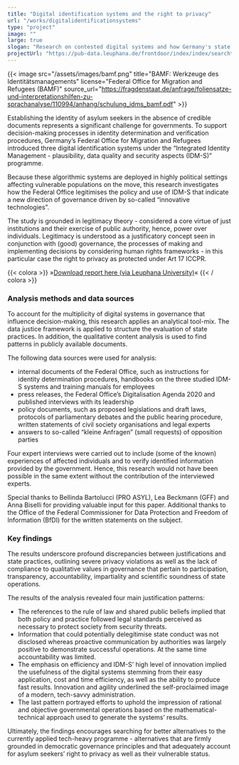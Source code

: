 ```yaml
---
title: "Digital identification systems and the right to privacy"
url: "/works/digitalidentificationsystems"
type: "project"
image: ""
large: true
slogan: "Research on contested digital systems and how Germany's state authorities seek to legitimise their use in the context of asylum"
projectUrl: "https://pub-data.leuphana.de/frontdoor/index/index/searchtype/authorsearch/author/%22Hahn%2C+Helene%22/docId/1124/start/0/rows/10"
---
```


{{< image src="/assets/images/bamf.png" title="BAMF: Werkzeuge des Identitätsmanagements" license="Federal Office for Migration and Refugees (BAMF)" source_url="https://fragdenstaat.de/anfrage/foliensatze-und-interpretationshilfen-zu-sprachanalyse/110994/anhang/schulung_idms_bamf.pdf" >}}

Establishing the identity of asylum seekers in the absence of credible documents represents a significant challenge for governments. To support decision-making processes in identity determination and verification procedures, Germany’s Federal Office for Migration and Refugees introduced three digital identification systems under the “Integrated Identity Management - plausibility, data quality and security aspects (IDM-S)” programme.

Because these algorithmic systems are deployed in highly political settings affecting vulnerable populations on the move, this research investigates how the Federal Office legitimises the policy and use of IDM-S that indicate a new direction of governance driven by so-called “innovative technologies”.

The study is grounded in legitimacy theory - considered a core virtue of just institutions and their exercise of public authority, hence, power over individuals. Legitimacy is understood as a justificatory concept seen in conjunction with (good) governance, the processes of making and implementing decisions by considering human rights frameworks - in this particular case the right to privacy as protected under Art 17 ICCPR.


{{< colora >}}
»[Download report here (via Leuphana University)](https://pub-data.leuphana.de/frontdoor/index/index/searchtype/authorsearch/author/%22Hahn%2C+Helene%22/docId/1124/start/0/rows/10)«
{{< / colora >}}

### **Analysis methods and data sources**

To account for the multiplicity of digital systems in governance that influence decision-making, this research applies an analytical tool-mix. The data justice framework is applied to structure the evaluation of state practices. In addition, the qualitative content analysis is used to find patterns in publicly available documents.

The following data sources were used for analysis:

* internal documents of the Federal Office, such as instructions for identity determination procedures, handbooks on the three studied IDM-S systems and training manuals for employees
* press releases, the Federal Office’s Digitalisation Agenda 2020 and published interviews with its leadership
* policy documents, such as proposed legislations and draft laws, protocols of parliamentary debates and the public hearing procedure, written statements of civil society organisations and legal experts
* answers to so-called “kleine Anfragen” (small requests) of opposition parties

Four expert interviews were carried out to include (some of the known) experiences of affected individuals and to verify identified information provided by the government. Hence, this research would not have been possible in the same extent without the contribution of the interviewed experts.

Special thanks to Bellinda Bartolucci (PRO ASYL), Lea Beckmann (GFF) and Anna Biselli for providing valuable input for this paper. Additional thanks to the Office of the Federal Commissioner for Data Protection and Freedom of Information (BfDI) for the written statements on the subject.

### **Key findings**

The results underscore profound discrepancies between justifications and state practices, outlining severe privacy violations as well as the lack of compliance to qualitative values in governance that pertain to participation, transparency, accountability, impartiality and scientific soundness of state operations.

The results of the analysis revealed four main justification patterns:

* The references to the rule of law and shared public beliefs implied that both policy and practice followed legal standards perceived as necessary to protect society from security threats.
* Information that could potentially delegitimise state conduct was not disclosed whereas proactive communication by authorities was largely positive to demonstrate successful operations. At the same time accountability was limited.
* The emphasis on efficiency and IDM-S’ high level of innovation implied the usefulness of the digital systems stemming from their easy application, cost and time efficiency, as well as the ability to produce fast results. Innovation and agility underlined the self-proclaimed image of a modern, tech-savvy administration.
* The last pattern portrayed efforts to uphold the impression of rational and objective governmental operations based on the mathematical-technical approach used to generate the systems’ results.

Ultimately, the findings encourages searching for better alternatives to the currently applied tech-heavy programme - alternatives that are firmly grounded in democratic governance principles and that adequately account for asylum seekers’ right to privacy as well as their vulnerable status.
